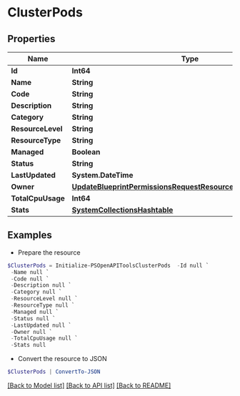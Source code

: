 # ClusterPods
## Properties

Name | Type | Description | Notes
------------ | ------------- | ------------- | -------------
**Id** | **Int64** |  | [optional] 
**Name** | **String** |  | [optional] 
**Code** | **String** |  | [optional] 
**Description** | **String** |  | [optional] 
**Category** | **String** |  | [optional] 
**ResourceLevel** | **String** |  | [optional] 
**ResourceType** | **String** |  | [optional] 
**Managed** | **Boolean** |  | [optional] 
**Status** | **String** |  | [optional] 
**LastUpdated** | **System.DateTime** |  | [optional] 
**Owner** | [**UpdateBlueprintPermissionsRequestResourcePermissionSitesInner**](UpdateBlueprintPermissionsRequestResourcePermissionSitesInner.md) |  | [optional] 
**TotalCpuUsage** | **Int64** |  | [optional] 
**Stats** | [**SystemCollectionsHashtable**](.md) |  | [optional] 

## Examples

- Prepare the resource
```powershell
$ClusterPods = Initialize-PSOpenAPIToolsClusterPods  -Id null `
 -Name null `
 -Code null `
 -Description null `
 -Category null `
 -ResourceLevel null `
 -ResourceType null `
 -Managed null `
 -Status null `
 -LastUpdated null `
 -Owner null `
 -TotalCpuUsage null `
 -Stats null
```

- Convert the resource to JSON
```powershell
$ClusterPods | ConvertTo-JSON
```

[[Back to Model list]](../README.md#documentation-for-models) [[Back to API list]](../README.md#documentation-for-api-endpoints) [[Back to README]](../README.md)

